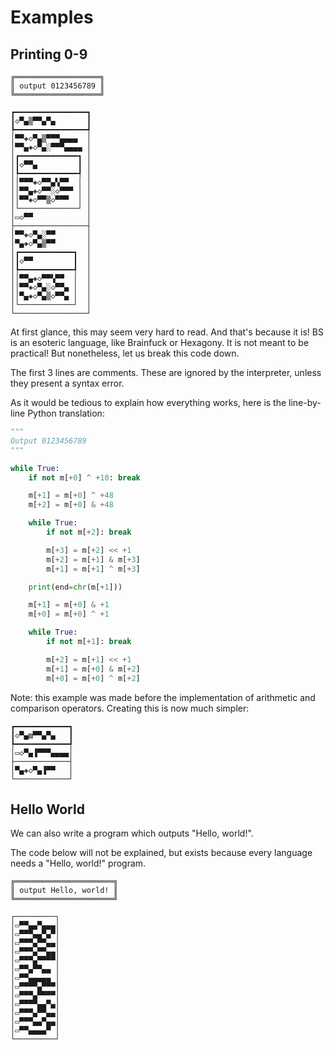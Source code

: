 # Examples

## Printing 0-9

```bs
╔═══════════════════╗
║ output 0123456789 ║
╚═══════════════════╝

┏━━━━━━━━━━━━━━━━┓
┃◇▀▄▒▀▀▄▀▄       ┃
┡━━━━━━━━━━━━━━━━┩
│▀▀◈◇▀▄▒▀▀▀▄▄▄▄  │
│▀▀▄◈◇▀▄░▀▀▀▄▄▄▄ │
│┏━━━━━━━━━━━━━┓ │
│┃◇▀▀▄         ┃ │
│┡━━━━━━━━━━━━━┩ │
││▀▀▀◈◇▀▀▄▚▀▀  │ │
││▀▀▄◈◇▀▀░◇▀▀▀ │ │
││▀▀◈◇▀▀▒◇▀▀▀  │ │
│└─────────────┘ │
│▭◇▀▀            │
├────────────────┤
│▀▀◈◇▀▄░▀▀       │
│▀▄◈◇▀▄▒▀▀       │
│┏━━━━━━━━━━━━┓  │
│┃◇▀▀         ┃  │
│┡━━━━━━━━━━━━┩  │
││▀▀▄◈◇▀▀▚▀▀  │  │
││▀▀◈◇▀▄░◇▀▀▄ │  │
││▀▄◈◇▀▄▒◇▀▀▄ │  │
│└────────────┘  │
└────────────────┘
```

At first glance, this may seem very hard to read. And that's because it is!
BS is an esoteric language, like Brainfuck or Hexagony. It is not meant to be practical! But nonetheless, let us break this code down.

The first 3 lines are comments. These are ignored by the interpreter, unless they present a syntax error.

As it would be tedious to explain how everything works, here is the line-by-line Python translation:

```py
"""
Output 0123456789
"""

while True:
    if not m[+0] ^ +10: break

    m[+1] = m[+0] ^ +48
    m[+2] = m[+0] & +48

    while True:
        if not m[+2]: break

        m[+3] = m[+2] << +1
        m[+2] = m[+1] & m[+3]
        m[+1] = m[+1] ^ m[+3]

    print(end=chr(m[+1]))

    m[+1] = m[+0] & +1
    m[+0] = m[+0] ^ +1

    while True:
        if not m[+1]: break

        m[+2] = m[+1] << +1
        m[+1] = m[+0] & m[+2]
        m[+0] = m[+0] ^ m[+2]
```

Note: this example was made before the implementation of arithmetic and comparison operators. Creating this is now much simpler:

```bs
┏━━━━━━━━━━━━┓
┃◇▀▄▨▀▀▄▀▄   ┃
┡━━━━━━━━━━━━┩
│▭◇▀▄▐▀▀▀▄▄▄▄│
├────────────┤
│▀▄◈◇▀▄▐▀▀   │
└────────────┘
```

## Hello World

We can also write a program which outputs "Hello, world!".

The code below will not be explained, but exists because every language needs a "Hello, world!" program.

```bs
╔══════════════════════╗
║ output Hello, world! ║
╚══════════════════════╝

┌─────────┐
│▭▀▀▄▄▀▄▄▄│
│▭▀▀▀▄▄▀▄▀│
│▭▀▀▀▄▀▀▄▄│
│▭▀▀▀▄▀▀▄▄│
│▭▀▀▀▄▀▀▀▀│
│▭▀▀▄▀▀▄▄ │
│▭▀▀▄▄▄▄▄ │
│▭▀▀▀▀▄▀▀▀│
│▭▀▀▀▄▀▀▀▀│
│▭▀▀▀▀▄▄▀▄│
│▭▀▀▀▄▀▀▄▄│
│▭▀▀▀▄▄▀▄▄│
│▭▀▀▄▄▄▄▀ │
└─────────┘
```
